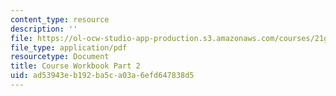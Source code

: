```yaml
---
content_type: resource
description: ''
file: https://ol-ocw-studio-app-production.s3.amazonaws.com/courses/21g-221-communicating-in-american-culture-s-spring-2019/ad53943eb192ba5ca03a6efd647838d5_MIT21G_221S19_cw2.pdf
file_type: application/pdf
resourcetype: Document
title: Course Workbook Part 2
uid: ad53943e-b192-ba5c-a03a-6efd647838d5
---
```

